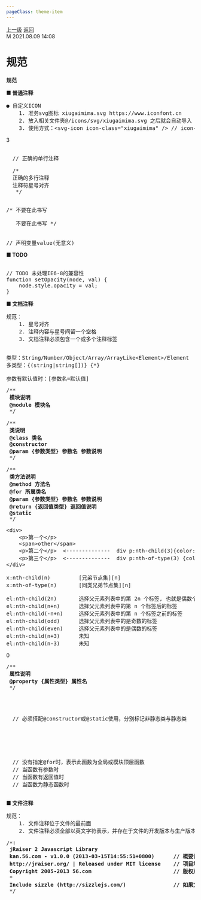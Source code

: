 ```yaml
---
pageClass: theme-item
---
```

<div class="extend-header">
    <div class="info">
        <div class="record">
            <a class="back" href="./">上一级</a>
            <a class="back" href="./">返回</a>
        </div>        
        <div class="mini">
            <span>M 2021.08.09 14:08</span>
        </div>
    </div>
    <div class="content"><div class="children"><ul></ul></div></div>
</div>
<div class="content-header">
<h1>规范</h1><strong>规范</strong>
</div>
<div class="static-content">

<div class="box-flex"><div class="box-flex-item" style="flex-basis: 400px">

<strong>■ 普通注释</strong>

<pre class="normal-block">
<span>● 自定义ICON</span>
    1. 准务svg图标 xiugaimima.svg https://www.iconfont.cn
    2. 放入相关文件夹@/icons/svg/xiugaimima.svg 之后就会自动导入
    3. 使用方式：&lt;svg-icon icon-class="xiugaimima" /&gt;<span class="comment"> // icon-class 为 icon 的名字</span>
</pre>3

</div><div class="box-flex-item" style="flex-basis: 100px">


<pre class="normal-block">

&nbsp;<span class="comment color5"> // 正确的单行注释</span>
&nbsp; 
&nbsp; <span class="comment color5">/*
&nbsp; 正确的多行注释
&nbsp; 注释符星号对齐                           
&nbsp;  */</span>
</pre>

</div><div class="box-flex-item" style="flex-basis: 300px">


<pre class="normal-block">

<span class="comment color1">/* 不要在此书写
                             
   不要在此书写 */</span>
<span class="comment color1">
// 声明变量value(无意义)</span>
</pre>

</div><div class="box-flex-item flex-1">

<strong>■ TODO</strong>

<pre class="normal-block"><span class="comment">
// TODO 未处理IE6-8的兼容性</span>
function setOpacity(node, val) {
    node.style.opacity = val;
}
</pre>

</div></div>

<div class="box-flex"><div class="box-flex-item" style="flex-basis: 400px">

<strong>■ 文档注释</strong>

<pre class="normal-block">
规范：
    1. 星号对齐
    2. 注释内容与星号间留一个空格
    3. 文档注释必须包含一个或多个注释标签
</pre>

</div><div class="box-flex-item flex-1">


<pre class="normal-block">

类型：String/Number/Object/Array/ArrayLike&lt;Element&gt;/Element
多类型：{(string|string[])} {*}

参数有默认值时：[参数名=默认值]
</pre>

</div></div>

<div class="box-flex"><div class="box-flex-item" style="flex-basis: 200px">


<pre class="normal-block">
<span class="comment color1">/**
 <strong>模块说明</strong>
 <strong>@module 模块名</strong>
 */</span>

<span class="comment color2">/**
 <strong>类说明</strong>
 <strong>@class 类名</strong>
 <strong>@constructor</strong>
 <strong>@param {参数类型} 参数名 参数说明</strong>
 */</span>

<span class="comment color3">/**
 <strong>类方法说明</strong>
 <strong>@method 方法名</strong>
 <strong>@for 所属类名                     </strong>
 <strong>@param {参数类型} 参数名 参数说明  </strong>
 <strong>@return {返回值类型} 返回值说明    </strong>
 <strong>@static                          </strong>
 */</span>
</pre>

</div><div class="box-flex-item" style="flex-basis: 300px">


<pre class="normal-block">
&lt;div&gt;
    &lt;p&gt;第一个&lt;/p&gt;
    &lt;span&gt;other&lt;/span&gt;
    &lt;p&gt;第二个&lt;/p&gt;  &lt;--------------  div p:nth-child(3){color:#f00}        [-, p, span, p, p] [3]
    &lt;p&gt;第三个&lt;/p&gt;  &lt;--------------  div p:nth-of-type(3) {color:#0f0}     [-, p, p, p] [3]
&lt;/div&gt;

x:nth-child(n)         [兄弟节点集][n]        
x:nth-of-type(n)       [同类兄弟节点集][n]  

el:nth-child(2n)       选择父元素列表中的第 2n 个标签, 也就是偶数个元素
el:nth-child(n+n)      选择父元素列表中的第 n 个标签后的标签
el:nth-child(-n+n)     选择父元素列表中的第 n 个标签之前的标签
el:nth-child(odd)      选择父元素列表中的是奇数的标签
el:nth-child(even)     选择父元素列表中的是偶数的标签
el:nth-child(n+3)      未知
el:nth-child(n-3)      未知
</pre>0

</div><div class="box-flex-item flex-4">


<pre class="normal-block">
<span class="comment color4">/**
 <strong>属性说明</strong>
 <strong>@property {属性类型} 属性名</strong>
 */</span>




&nbsp;<span class="comment"> // 必须搭配@constructor或@static使用，分别标记非静态类与静态类</span>
&nbsp;
&nbsp;
&nbsp;
&nbsp;
&nbsp;
&nbsp;
&nbsp;<span class="comment"> // 没有指定@for时，表示此函数为全局或模块顶层函数</span>
&nbsp;<span class="comment"> // 当函数有参数时</span>
&nbsp;<span class="comment"> // 当函数有返回值时</span>
&nbsp;<span class="comment"> // 当函数为静态函数时</span>

</pre>

</div></div>



<div class="box-flex"><div class="box-flex-item flex-1">

<strong>■ 文件注释</strong>

<pre class="normal-block">
规范：
    1. 文件注释位于文件的最前面
    2. 文件注释必须全部以英文字符表示，并存在于文件的开发版本与生产版本中

<span class="comment color3">/*!
 <strong>jRaiser 2 Javascript Library</strong>
 <strong>kan.56.com - v1.0.0 (2013-03-15T14:55:51+0800)     <span class="comment"> // 概要说明及版本(必须) 修改时间(必须)以ISO格式表示</strong></span>
 <strong>http://jraiser.org/ | Released under MIT license   <span class="comment"> // 项目地址(开源组件必须) 开源协议(开源组件必须)</strong></span>
 <strong>Copyright 2005-2013 56.com                         <span class="comment"> // 版权声明(必须)</strong></span>
 *
 <strong>Include sizzle (http://sizzlejs.com/)              <span class="comment"> // 如果文件内包含开源组件 则必须在文件注释中进行说明</strong></span>
 */</span>
</pre>

</div></div>



</div>